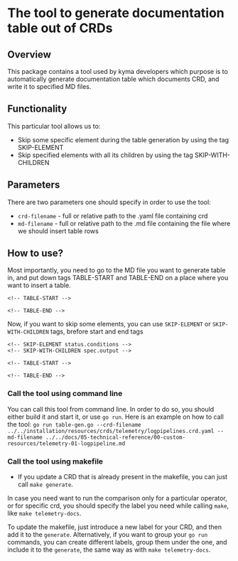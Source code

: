 # The tool to generate documentation table out of CRDs

## Overview

This package contains a tool used by kyma developers which purpose is to automatically generate documentation table which documents CRD, and write it to specified MD files. 

## Functionality

This particular tool allows us to:
- Skip some specific element during the table generation by using the tag SKIP-ELEMENT
- Skip specified elements with all its children by using the tag SKIP-WITH-CHILDREN

## Parameters

There are two parameters one should specify in order to use the tool:
- `crd-filename` - full or relative path to the .yaml file containing crd
- `md-filename` - full or relative path to the .md file containing the file where we should insert table rows

## How to use?

Most importantly, you need to go to the MD file you want to generate table in, and put down tags TABLE-START and TABLE-END on a place where you want to insert a table. 

```
<!-- TABLE-START -->

<!-- TABLE-END -->
```

Now, if you want to skip some elements, you can use `SKIP-ELEMENT` or `SKIP-WITH-CHILDREN` tags, brefore start and end tags

```
<!-- SKIP-ELEMENT status.conditions -->
<!-- SKIP-WITH-CHILDREN spec.output -->

<!-- TABLE-START -->

<!-- TABLE-END -->
```

### Call the tool using command line
You can call this tool from command line. In order to do so, you should either build it and start it, or use `go run`.
Here is an example on how to call the tool:
`go run table-gen.go --crd-filename ../../installation/resources/crds/telemetry/logpipelines.crd.yaml --md-filename ../../docs/05-technical-reference/00-custom-resources/telemetry-01-logpipeline.md`

### Call the tool using makefile
- If you update a CRD that is already present in the makefile, you can just call `make generate`.

In case you need want to run the comparison only for a particular operator, or for specific crd, you should specify the label you need while calling `make`, like `make telemetry-docs`.

  To update the makefile, just introduce a new label for your CRD, and then add it to the `generate`.
  Alternatively, if you want to group your `go run` commands, you can create different labels, group them under the one, and include it to the `generate`, the same way as with `make telemetry-docs`.
